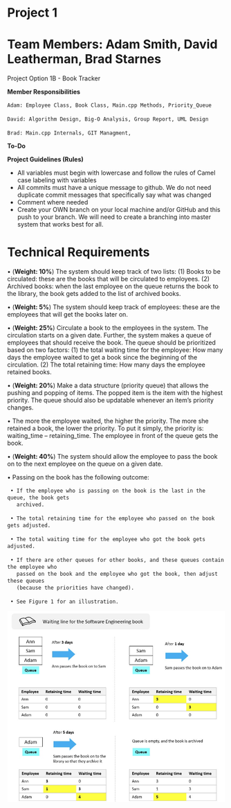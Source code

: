 # Project 1
# Team Members: Adam Smith, David Leatherman, Brad Starnes
Project Option 1B - Book Tracker

**Member Responsibilities**

	Adam: Employee Class, Book Class, Main.cpp Methods, Priority_Queue
	
	David: Algorithm Design, Big-O Analysis, Group Report, UML Design
	
	Brad: Main.cpp Internals, GIT Managment, 
	
**To-Do**


**Project Guidelines (Rules)**

- All variables must begin with lowercase and follow the rules of Camel case labeling with variables
- All commits must have a unique message to github. We do not need duplicate commit messages that specifically say what was changed
- Comment where needed
- Create your OWN branch on your local machine and/or GitHub and this push to your branch. We will need to create a branching into master system that works best for all.



# Technical Requirements

• (**Weight: 10%**) The system should keep track of two lists: (1) Books to be circulated: these are
the books that will be circulated to employees. (2) Archived books: when the last employee on
the queue returns the book to the library, the book gets added to the list of archived books.

• (**Weight: 5%**) The system should keep track of employees: these are the employees that will get
the books later on.

• (**Weight: 25%**) Circulate a book to the employees in the system. The circulation starts on a given
date. Further, the system makes a queue of employees that should receive the book. The queue
should be prioritized based on two factors: (1) the total waiting time for the employee: How
many days the employee waited to get a book since the beginning of the circulation. (2) The
total retaining time: How many days the employee retained books.

• (**Weight: 20%**) Make a data structure (priority queue) that allows the pushing and popping of
items. The popped item is the item with the highest priority. The queue should also be
updatable whenever an item’s priority changes.

• The more the employee waited, the higher the priority. The more she retained a book, the lower
the priority. To put it simply, the priority is: waiting_time – retaining_time.
The employee in front of the queue gets the book.

• (**Weight: 40%**) The system should allow the employee to pass the book on to the next employee
on the queue on a given date.

• Passing on the book has the following outcome:

     • If the employee who is passing on the book is the last in the queue, the book gets
       archived.
       
     • The total retaining time for the employee who passed on the book gets adjusted.
     
     • The total waiting time for the employee who got the book gets adjusted.
     
     • If there are other queues for other books, and these queues contain the employee who
       passed on the book and the employee who got the book, then adjust these queues
       (because the priorities have changed).
       
     • See Figure 1 for an illustration.
     
     
![alt text](https://github.com/RedGrinGrumbler/cs303-project1/blob/master/fullsizeoutput_521.jpeg)
     
     
